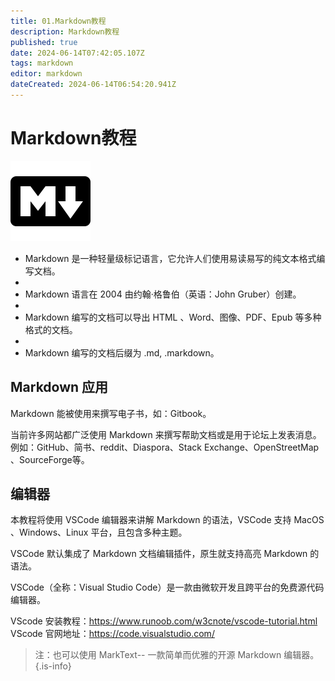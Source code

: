 ```yaml
---
title: 01.Markdown教程
description: Markdown教程
published: true
date: 2024-06-14T07:42:05.107Z
tags: markdown
editor: markdown
dateCreated: 2024-06-14T06:54:20.941Z
---
```


# Markdown教程

![markdown图标.png](/wiki/wiki/markdown/markdown图标.png) 

- Markdown 是一种轻量级标记语言，它允许人们使用易读易写的纯文本格式编写文档。
- 
- Markdown 语言在 2004 由约翰·格鲁伯（英语：John Gruber）创建。
- 
- Markdown 编写的文档可以导出 HTML 、Word、图像、PDF、Epub 等多种格式的文档。
- 
- Markdown 编写的文档后缀为 .md, .markdown。

## Markdown 应用
Markdown 能被使用来撰写电子书，如：Gitbook。

当前许多网站都广泛使用 Markdown 来撰写帮助文档或是用于论坛上发表消息。例如：GitHub、简书、reddit、Diaspora、Stack Exchange、OpenStreetMap 、SourceForge等。

## 编辑器
本教程将使用 VSCode 编辑器来讲解 Markdown 的语法，VSCode 支持 MacOS 、Windows、Linux 平台，且包含多种主题。

VSCode 默认集成了 Markdown 文档编辑插件，原生就支持高亮 Markdown 的语法。

VSCode（全称：Visual Studio Code）是一款由微软开发且跨平台的免费源代码编辑器。

VScode 安装教程：https://www.runoob.com/w3cnote/vscode-tutorial.html
VScode 官网地址：https://code.visualstudio.com/

> 注：也可以使用 MarkText-- 一款简单而优雅的开源 Markdown 编辑器。
{.is-info}

